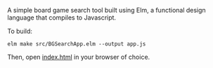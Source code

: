 A simple board game search tool built using Elm, a functional design language that compiles to Javascript.

To build:

<code>elm make src/BGSearchApp.elm --output app.js</code>

Then, open <a href="index.html">index.html</a> in your browser of choice.